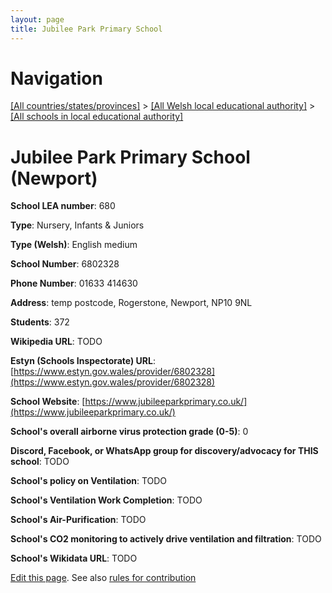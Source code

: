 ```yaml
---
layout: page
title: Jubilee Park Primary School
---
```

# Navigation

[[All countries/states/provinces]](../../..) > [[All Welsh local educational authority]](../..) > [[All schools in local educational authority]](..)

# Jubilee Park Primary School (Newport)

**School LEA number**: 680

**Type**: Nursery, Infants & Juniors

**Type (Welsh)**: English medium

**School Number**: 6802328

**Phone Number**: 01633 414630

**Address**: temp postcode, Rogerstone, Newport, NP10 9NL

**Students**: 372

**Wikipedia URL**: TODO

**Estyn (Schools Inspectorate) URL**: [https://www.estyn.gov.wales/provider/6802328](https://www.estyn.gov.wales/provider/6802328)

**School Website**: [https://www.jubileeparkprimary.co.uk/](https://www.jubileeparkprimary.co.uk/)

**School's overall airborne virus protection grade (0-5)**: 0

**Discord, Facebook, or WhatsApp group for discovery/advocacy for THIS school**: TODO

**School's policy on Ventilation**: TODO

**School's Ventilation Work Completion**: TODO

**School's Air-Purification**: TODO

**School's CO2 monitoring to actively drive ventilation and filtration**: TODO

**School's Wikidata URL**: TODO




[Edit this page](https://github.com/ventilate-schools/Wales/edit/prif/./Newport/Jubilee_Park_Primary_School.md). See also [rules for contribution](../../../contribution-rules/)